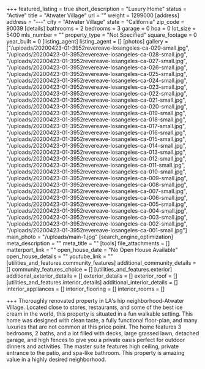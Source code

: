 +++
featured_listing = true
short_description = "Luxury Home"
status = "Active"
title = "Atwater Village"
url = ""
weight = 1299000
[address]
address = "---"
city = "Atwater Village"
state = "California"
zip_code = 90039
[details]
bathrooms = 2
bedrooms = 3
garage = 0
hoa = 0
lot_size = 5400
mls_number = ""
property_type = "Not Specified"
square_footage = 0
year_built = 0
[listing_agent]
listing_agent = []
[photos]
gallery = ["/uploads/20200423-01-3952revereave-losangeles-ca-029-small.jpg", "/uploads/20200423-01-3952revereave-losangeles-ca-028-small.jpg", "/uploads/20200423-01-3952revereave-losangeles-ca-027-small.jpg", "/uploads/20200423-01-3952revereave-losangeles-ca-026-small.jpg", "/uploads/20200423-01-3952revereave-losangeles-ca-025-small.jpg", "/uploads/20200423-01-3952revereave-losangeles-ca-024-small.jpg", "/uploads/20200423-01-3952revereave-losangeles-ca-023-small.jpg", "/uploads/20200423-01-3952revereave-losangeles-ca-022-small.jpg", "/uploads/20200423-01-3952revereave-losangeles-ca-021-small.jpg", "/uploads/20200423-01-3952revereave-losangeles-ca-020-small.jpg", "/uploads/20200423-01-3952revereave-losangeles-ca-019-small.jpg", "/uploads/20200423-01-3952revereave-losangeles-ca-018-small.jpg", "/uploads/20200423-01-3952revereave-losangeles-ca-017-small.jpg", "/uploads/20200423-01-3952revereave-losangeles-ca-016-small.jpg", "/uploads/20200423-01-3952revereave-losangeles-ca-015-small.jpg", "/uploads/20200423-01-3952revereave-losangeles-ca-014-small.jpg", "/uploads/20200423-01-3952revereave-losangeles-ca-013-small.jpg", "/uploads/20200423-01-3952revereave-losangeles-ca-012-small.jpg", "/uploads/20200423-01-3952revereave-losangeles-ca-011-small.jpg", "/uploads/20200423-01-3952revereave-losangeles-ca-010-small.jpg", "/uploads/20200423-01-3952revereave-losangeles-ca-009-small.jpg", "/uploads/20200423-01-3952revereave-losangeles-ca-008-small.jpg", "/uploads/20200423-01-3952revereave-losangeles-ca-007-small.jpg", "/uploads/20200423-01-3952revereave-losangeles-ca-006-small.jpg", "/uploads/20200423-01-3952revereave-losangeles-ca-005-small.jpg", "/uploads/20200423-01-3952revereave-losangeles-ca-004-small.jpg", "/uploads/20200423-01-3952revereave-losangeles-ca-003-small.jpg", "/uploads/20200423-01-3952revereave-losangeles-ca-002-small.jpg", "/uploads/20200423-01-3952revereave-losangeles-ca-001-small.jpg"]
main_photo = "/uploads/main-1.jpg"
[search_engine_optimization]
meta_description = ""
meta_title = ""
[tools]
file_attachments = []
matterport_link = ""
open_house_date = "No Open House Available"
open_house_details = ""
youtube_link = ""
[utilities_and_features.community_features]
additional_community_details = []
community_features_choice = []
[utilities_and_features.exterior]
additional_exterior_details = []
exterior_details = []
exterior_roof = []
[utilities_and_features.interior_details]
additional_interior_details = []
interior_appliances = []
interior_flooring = []
interior_rooms = []

+++
Thoroughly renovated property in LA's hip neighborhood-Atwater Village. Located close to stores, restaurants, and some of the best ice cream in the world, this property is situated in a fun walkable setting. This home was designed with clean taste, a fully functional floor-plan, and many luxuries that are not common at this price point. The home features 3 bedrooms, 2 baths, and a lot filled with decks, large grassed lawn, detached garage, and high fences to give you a private oasis perfect for outdoor dinners and activities. The master suite features high ceiling, private entrance to the patio, and spa-like bathroom. This property is amazing value in a highly desired neighborhood.